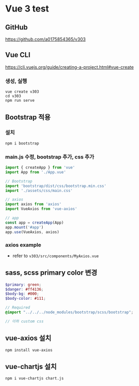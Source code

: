 # Vue 3 test

## GitHub
https://github.com/a0175854365/v303

## Vue CLI
https://cli.vuejs.org/guide/creating-a-project.html#vue-create

### 생성, 실행
```shell
vue create v303
cd v303
npm run serve
```
## Bootstrap 적용

### 설치
```npm i bootstrap```

### main.js 수정, bootstrap 추가, css 추가
```javascript
import { createApp } from 'vue'
import App from './App.vue'

// Bootstrap
import 'bootstrap/dist/css/bootstrap.min.css'
import './assets/css/main.css'

// axios
import axios from 'axios'
import VueAxios from 'vue-axios'

// app
const app = createApp(App)
app.mount('#app')
app.use(VueAxios, axios)
```

### axios example
* refer to 
```v303/src/components/MyAxios.vue```

## sass, scss primary color 변경

```scss 
$primary: green;
$danger: #ff4136;
$body-bg: #000; 
$body-color: #111;

// Required
@import "../../../node_modules/bootstrap/scss/bootstrap";

// 이하 custom css

```

## vue-axios 설치 
```npm install vue-axios```

## vue-chartjs 설치 
```npm i vue-chartjs chart.js```



